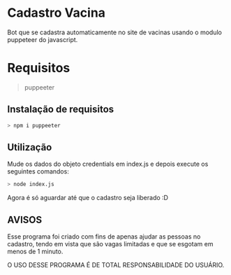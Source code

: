 # Cadastro Vacina

Bot que se cadastra automaticamente no site de vacinas usando o modulo puppeteer do javascript.

# Requisitos
> puppeeter

## Instalação de requisitos

```bash
> npm i puppeeter
```

## Utilização

Mude os dados do objeto credentials em index.js e depois execute os seguintes comandos:

```bash
> node index.js
```

Agora é só aguardar até que o cadastro seja liberado :D

## AVISOS

Esse programa foi criado com fins de apenas ajudar as pessoas no cadastro, tendo em vista que são vagas limitadas e que se esgotam em menos de 1 minuto.

O USO DESSE PROGRAMA É DE TOTAL RESPONSABILIDADE DO USUÁRIO.
